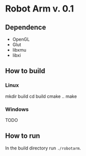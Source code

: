 # Robot Arm v. 0.1

## Dependence

* OpenGL
* Glut
* libxmu
* libxi

## How to build

### Linux

mkdir build
cd build
cmake ..
make

### Windows

TODO

## How to run

In the build directory run `./robotarm`.

